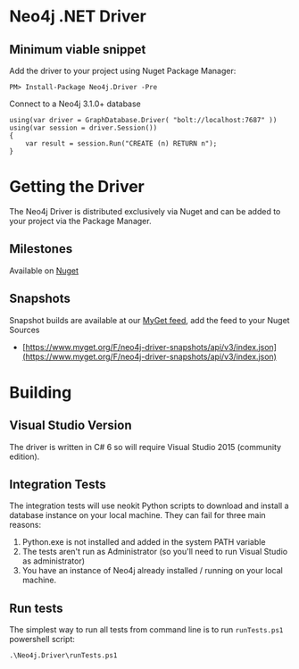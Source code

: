 # Neo4j .NET Driver


## Minimum viable snippet

Add the driver to your project using Nuget Package Manager:

    PM> Install-Package Neo4j.Driver -Pre

Connect to a Neo4j 3.1.0+ database

    using(var driver = GraphDatabase.Driver( "bolt://localhost:7687" ))
    using(var session = driver.Session())
    {
        var result = session.Run("CREATE (n) RETURN n");
    }

# Getting the Driver

The Neo4j Driver is distributed exclusively via Nuget and can be added to your project via the Package Manager.

## Milestones

Available on [Nuget](https://www.nuget.org/packages/Neo4j.Driver)

## Snapshots

Snapshot builds are available at our [MyGet feed](https://www.myget.org/feed/neo4j-driver-snapshots/package/nuget/Neo4j.Driver), add the feed to your Nuget Sources

* [https://www.myget.org/F/neo4j-driver-snapshots/api/v3/index.json](https://www.myget.org/F/neo4j-driver-snapshots/api/v3/index.json)

# Building

## Visual Studio Version

The driver is written in C# 6 so will require Visual Studio 2015 (community edition).

## Integration Tests

The integration tests will use neokit Python scripts to download and install a database instance on your local machine.
They can fail for three main reasons:

1. Python.exe is not installed and added in the system PATH variable
2. The tests aren't run as Administrator (so you'll need to run Visual Studio as administrator)
3. You have an instance of Neo4j already installed / running on your local machine.

## Run tests
The simplest way to run all tests from command line is to run `runTests.ps1` powershell script:

	.\Neo4j.Driver\runTests.ps1
